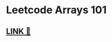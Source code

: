 # Leetcode Arrays 101
## [LINK 🔗](https://leetcode.com/explore/learn/card/fun-with-arrays/521/introduction/)
